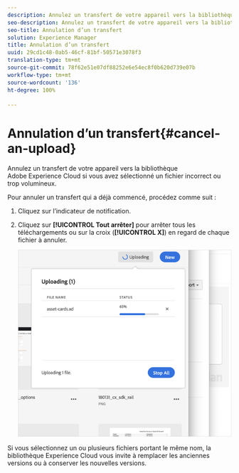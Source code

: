 ```yaml
---
description: Annulez un transfert de votre appareil vers la bibliothèque Adobe Experience Cloud si vous avez sélectionné un fichier incorrect ou trop volumineux.
seo-description: Annulez un transfert de votre appareil vers la bibliothèque Adobe Experience Cloud si vous avez sélectionné un fichier incorrect ou trop volumineux.
seo-title: Annulation d’un transfert
solution: Experience Manager
title: Annulation d’un transfert
uuid: 29cd1c48-0ab5-46cf-81bf-50571e3078f3
translation-type: tm+mt
source-git-commit: 78f62e51e07df88252e6e54ec8f0b620d739e07b
workflow-type: tm+mt
source-wordcount: '136'
ht-degree: 100%

---
```



# Annulation d’un transfert{#cancel-an-upload}

Annulez un transfert de votre appareil vers la bibliothèque Adobe Experience Cloud si vous avez sélectionné un fichier incorrect ou trop volumineux.

Pour annuler un transfert qui a déjà commencé, procédez comme suit :

1. Cliquez sur l’indicateur de notification.
1. Cliquez sur **[!UICONTROL Tout arrêter]** pour arrêter tous les téléchargements ou sur la croix (**[!UICONTROL X]**) en regard de chaque fichier à annuler.

   ![](assets/library_uploading_in_progress.png)

Si vous sélectionnez un ou plusieurs fichiers portant le même nom, la bibliothèque Experience Cloud vous invite à remplacer les anciennes versions ou à conserver les nouvelles versions.
